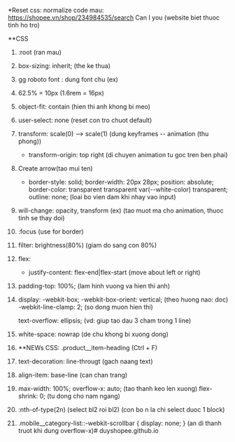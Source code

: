 *Reset css: normalize
code mau: https://shopee.vn/shop/234984535/search
Can I you (website biet thuoc tinh ho tro)

**CSS
1. :root  (ran mau) 
2. box-sizing: inherit; (the ke thua)
3. gg roboto font : dung font chu (ex)
4. 62.5% = 10px (1.6rem = 16px)
5. object-fit: contain (hien thi anh khong bi meo)
6. user-select: none (reset con tro chuot default)
7. transform: scale(0) --> scale(1) (dung keyframes -- animation (thu phong))
    + transform-origin: top right (di chuyen animation tu goc tren ben phai)
8. Create arrow(tao mui ten)
    + border-style: solid;
      border-width: 20px 28px;
      position: absolute;
      border-color: transparent transparent var(--white-color) transparent;
      outline: none; (loai bo vien dam khi nhay vao input)
0. will-change: opacity, transform (ex) (tao muot ma cho animation, thuoc tinh se thay doi)
10. :focus (use for border)
11. filter: brightness(80%) (giam do sang con 80%)
12. flex:
    + justify-content: flex-end|flex-start (move about left or right)
13. padding-top: 100%; (lam hinh vuong va hien thi anh)
14. display: -webkit-box;
    -webkit-box-orient: vertical; (theo huong nao: doc) 
    -webkit-line-clamp: 2; (so dong muon hien thi)

    text-overflow: ellipsis; (vd: giup tao dau 3 cham trong 1 line)
15. white-space: nowrap (de chu khong bi xuong dong)
16. **NEWs CSS: .product__item-heading (Ctrl + F)
17. text-decoration: line-througt (gach naang text)
18. align-item: base-line (can chan trang)
19. max-width: 100%;
    overflow-x: auto; (tao thanh keo len xuong)
    flex-shrink: 0; (tu dong cho nam ngang)
20. :nth-of-type(2n) (select bl2 roi bl2) (con bo n la chi select duoc 1 block)
21. .mobile__category-list::-webkit-scrollbar {
    display: none;
    }  (an di thanh truot khi dung overflow-x)#   d u y s h o p e e . g i t h u b . i o  
 